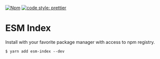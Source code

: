 [![Npm](https://img.shields.io/npm/v/esm-index.svg?style=flat-square)](https://www.npmjs.com/package/esm-index)
[![code style: prettier](https://img.shields.io/badge/code_style-prettier-ff69b4.svg?style=flat-square)](https://github.com/prettier/prettier)

# ESM Index

Install with your favorite package manager with access to npm registry.

```
$ yarn add esm-index --dev
```
